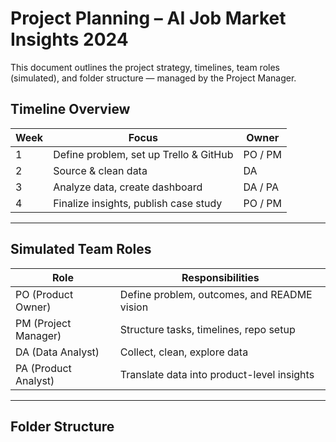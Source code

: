 # Project Planning – AI Job Market Insights 2024

This document outlines the project strategy, timelines, team roles (simulated), and folder structure — managed by the Project Manager.

## Timeline Overview
| Week | Focus                                   | Owner         |
|------|-----------------------------------------|---------------|
| 1    | Define problem, set up Trello & GitHub  | PO / PM       |
| 2    | Source & clean data                     | DA            |
| 3    | Analyze data, create dashboard          | DA / PA       |
| 4    | Finalize insights, publish case study   | PO / PM       |

---

## Simulated Team Roles

| Role             | Responsibilities                           |
|------------------|---------------------------------------------|
| PO (Product Owner) | Define problem, outcomes, and README vision |
| PM (Project Manager) | Structure tasks, timelines, repo setup     |
| DA (Data Analyst) | Collect, clean, explore data               |
| PA (Product Analyst) | Translate data into product-level insights |

---

## Folder Structure
